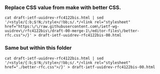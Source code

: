 ### Replace CSS value from make with better CSS.
```
cat draft-ietf-uuidrev-rfc4122bis.html | sed '/<style/{:b;$!N;/style>/!bb;s/.*/<link rel="stylesheet" href="https:\/\/raw.githubusercontent.com\/ietf-wg-uuidrev\/rfc4122bis\/draft-00-merge-1\/editor-files\/better-rfc.css">/}' > draft-ietf-uuidrev-rfc4122bis-00.html
```

### Same but within this folder
``` 
cat draft-ietf-uuidrev-rfc4122bis.html | sed '/<style/{:b;$!N;/style>/!bb;s/.*/<link rel="stylesheet" href="./better-rfc.css">/}' > draft-ietf-uuidrev-rfc4122bis-00.html
```